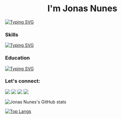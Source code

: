 <h1 align="center">I'm Jonas Nunes</h1>

[![Typing SVG](https://readme-typing-svg.demolab.com?font=Fira+Code&pause=1000&width=435&lines=Programador+PHP)](https://git.io/typing-svg)

### Skills

[![Typing SVG](https://readme-typing-svg.demolab.com?font=Fira+Code&pause=1000&width=435&lines=HTML+%7C+CSS+%7C+BOOTSTRAP+%7C+PHP+%7C+SQL)](https://git.io/typing-svg)

### Education

[![Typing SVG](https://readme-typing-svg.demolab.com?font=Fira+Code&pause=1000&width=435&lines=An%C3%A1lise+e+Desenv.+de+Sistemas)](https://git.io/typing-svg)

### Let's connect:
<a href="https://www.linkedin.com/in/jonasnunees" target="_blank"><img src="https://img.shields.io/badge/-LinkedIn-%230077B5?style=for-the-badge&logo=linkedin&logoColor=white" target="_blank"></a> 
<a href="https://instagram.com/jonasnunesjj" target="_blank"><img src="https://img.shields.io/badge/-Instagram-%23E4405F?style=for-the-badge&logo=instagram&logoColor=white" target="_blank"></a>
<a href="https://www.facebook.com/jonas.nunes.56" target="_blank"><img src="https://img.shields.io/badge/Facebook-1877F2?style=for-the-badge&logo=facebook&logoColor=white" target="_blank"></a>
<a href="https://www.twitter.com/jonas_nunees" target="blank"><img src="https://img.shields.io/badge/Twitter-1DA1F2?style=for-the-badge&logo=twitter&logoColor=white" target="_blank"></a>

![Jonas Nunes's GitHub stats](https://github-readme-stats.vercel.app/api?username=jonasnunes&show_icons=true&theme=tokyonight)

[![Top Langs](https://github-readme-stats.vercel.app/api/top-langs/?username=jonasnunes&layout=compact&hide=jupyter%20notebook,python,javascript,sass&theme=tokyonight)](https://github.com/anuraghazra/github-readme-stats)
